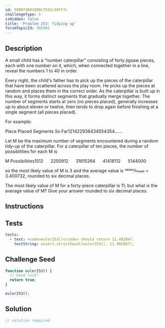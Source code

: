 ```yaml
---
id: 5900f4691000cf542c50ff7c
challengeType: 5
isHidden: false
title: 'Problem 253: Tidying up'
forumTopicId: 301901
---
```


## Description
<section id='description'>
A small child has a “number caterpillar” consisting of forty jigsaw pieces, each with one number on it, which, when connected together in a line, reveal the numbers 1 to 40 in order.

Every night, the child's father has to pick up the pieces of the caterpillar that have been scattered across the play room. He picks up the pieces at random and places them in the correct order. As the caterpillar is built up in this way, it forms distinct segments that gradually merge together. The number of segments starts at zero (no pieces placed), generally increases up to about eleven or twelve, then tends to drop again before finishing at a single segment (all pieces placed).

For example:

Piece Placed
Segments So Far121422936434554354……

Let M be the maximum number of segments encountered during a random tidy-up of the caterpillar.
For a caterpillar of ten pieces, the number of possibilities for each M is

M
Possibilities1512      2250912      31815264      41418112      5144000      

so the most likely value of M is 3 and the average value is 385643⁄113400 = 3.400732, rounded to six decimal places.

The most likely value of M for a forty-piece caterpillar is 11; but what is the average value of M?
Give your answer rounded to six decimal places.
</section>

## Instructions
<section id='instructions'>

</section>

## Tests
<section id='tests'>

```yml
tests:
  - text: <code>euler253()</code> should return 11.492847.
    testString: assert.strictEqual(euler253(), 11.492847);

```

</section>

## Challenge Seed
<section id='challengeSeed'>

<div id='js-seed'>

```js
function euler253() {
  // Good luck!
  return true;
}

euler253();
```

</div>



</section>

## Solution
<section id='solution'>

```js
// solution required
```

</section>
